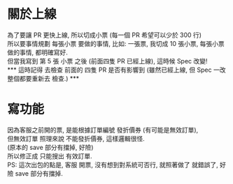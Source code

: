 <h1>關於上線</h1>   
為了要讓 PR 更快上線, 所以切成小票 (每一個 PR 希望可以少於 300 行) <br />   
所以要事情規劃 每張小票 要做的事情, 比如: 一張票, 我切成 10 張小票, 每張小票做的事情, 都明確寫好.<br />   
但當我寫到 第 5 張 小票 之後 (前面四隻 PR 已經上線), 這時候 Spec 改變! <br />   
*** 這時記得 去檢查 前面的 四隻 PR 是否有影響到 (雖然已經上線, 但 Spec 一改 整個都要重新去 檢查.) *** <br />   


<h1>寫功能</h1>
因為客服之前開的票, 是能根據訂單編號 發折價券 (有可能是無效訂單),<br />   
但無效訂單 照理來說 不能發折價券, 這樣邏輯很怪.<br />   
(原本的 save 部分有擋掉, 好險)<br />   
所以修正成 只能搜出 有效訂單.<br />   
PS: 這次出包的點是, 客服 開票, 沒有想到對系統可否行, 就照著做了 就錯誤了, 好險 save 部分有擋掉.<br />   
